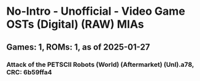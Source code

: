 # No-Intro - Unofficial - Video Game OSTs (Digital) (RAW) MIAs
## Games: 1, ROMs: 1, as of 2025-01-27
### Attack of the PETSCII Robots (World) (Aftermarket) (Unl).a78, CRC: 6b59ffa4
